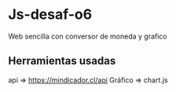 # Js-desaf-o6
Web sencilla con conversor de moneda y grafico

## Herramientas usadas
api => https://mindicador.cl/api
Gráfico => chart.js
